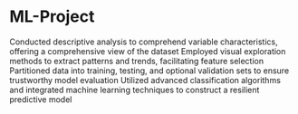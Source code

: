 # ML-Project
Conducted descriptive analysis to comprehend variable characteristics, offering a comprehensive view of the dataset
Employed visual exploration methods to extract patterns and trends, facilitating feature selection
Partitioned data into training, testing, and optional validation sets to ensure trustworthy model evaluation
Utilized advanced classification algorithms and integrated machine learning techniques to construct a resilient predictive model
